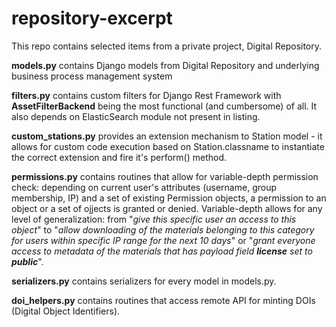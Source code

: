 # repository-excerpt
This repo contains selected items from a private project, Digital Repository. 

<p><b>models.py</b> contains Django models from Digital Repository and underlying business process management system
<p><b>filters.py</b> contains custom filters for Django Rest Framework with <b>AssetFilterBackend</b> being the most functional (and cumbersome) of all. It also depends on ElasticSearch module not present in listing.
<p><b>custom_stations.py</b> provides an extension mechanism to Station model - it allows for custom code execution based on Station.classname to instantiate the correct extension and fire it's perform() method.
<p><b>permissions.py</b> contains routines that allow for variable-depth permission check: depending on current user's attributes (username, group membership, IP) and a set of existing Permission objects, a permission to an object or a set of ojjects is granted or denied. Variable-depth allows for any level of generalization: from "<i>give this specific user an access to this object</i>" to "<i>allow downloading of the materials belonging to this category for users within specific IP range for the next 10 days</i>" or "<i>grant everyone access to metadata of the materials that has payload field <b>license</b> set to <b>public</b></i>".
<p><b>serializers.py</b> contains serializers for every model in models.py.
<p><b>doi_helpers.py</b> contains routines that access remote API for minting DOIs (Digital Object Identifiers).
